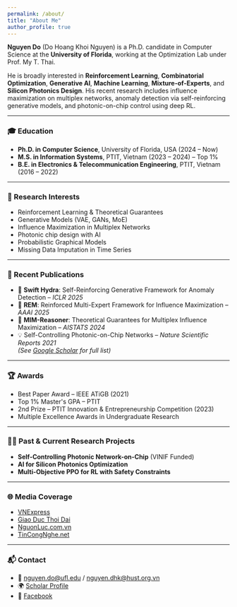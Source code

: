 ```yaml
---
permalink: /about/
title: "About Me"
author_profile: true
---
```


**Nguyen Do** (Do Hoang Khoi Nguyen) is a Ph.D. candidate in Computer Science at the **University of Florida**, working at the Optimization Lab under Prof. My T. Thai.

He is broadly interested in **Reinforcement Learning**, **Combinatorial Optimization**, **Generative AI**, **Machine Learning**, **Mixture-of-Experts**, and **Silicon Photonics Design**. His recent research includes influence maximization on multiplex networks, anomaly detection via self-reinforcing generative models, and photonic-on-chip control using deep RL.

---

### 🎓 Education

- **Ph.D. in Computer Science**, University of Florida, USA (2024 – Now)  
- **M.S. in Information Systems**, PTIT, Vietnam (2023 – 2024) – Top 1%  
- **B.E. in Electronics & Telecommunication Engineering**, PTIT, Vietnam (2016 – 2022)

---

### 🧠 Research Interests

- Reinforcement Learning & Theoretical Guarantees  
- Generative Models (VAE, GANs, MoE)  
- Influence Maximization in Multiplex Networks  
- Photonic chip design with AI  
- Probabilistic Graphical Models  
- Missing Data Imputation in Time Series

---

### 📄 Recent Publications

- 🧠 **Swift Hydra**: Self-Reinforcing Generative Framework for Anomaly Detection – *ICLR 2025*  
- 🧠 **REM**: Reinforced Multi-Expert Framework for Influence Maximization – *AAAI 2025*  
- 🧠 **MIM-Reasoner**: Theoretical Guarantees for Multiplex Influence Maximization – *AISTATS 2024*  
- 💡 Self-Controlling Photonic-on-Chip Networks – *Nature Scientific Reports 2021*  
*(See [Google Scholar](https://scholar.google.com/citations?user=6f9HM24AAAAJ&hl=en) for full list)*

---

### 🏆 Awards

- Best Paper Award – IEEE ATiGB (2021)  
- Top 1% Master's GPA – PTIT  
- 2nd Prize – PTIT Innovation & Entrepreneurship Competition (2023)  
- Multiple Excellence Awards in Undergraduate Research

---

### 👨‍🔬 Past & Current Research Projects

- **Self-Controlling Photonic Network-on-Chip** (VINIF Funded)  
- **AI for Silicon Photonics Optimization**  
- **Multi-Objective PPO for RL with Safety Constraints**

---

### 🌐 Media Coverage

- [VNExpress](https://vnexpress.net/tag/do-hoang-khoi-nguyen-1482819)  
- [Giao Duc Thoi Dai](https://giaoducthoidai.vn/giao-duc/chang-sinh-vien-tre-tu-choi-luong-khung-de-theo-duoi-chip-quang-tu-Y4T1awbnR.html)  
- [NguonLuc.com.vn](https://www.nguonluc.com.vn/sinh-vien-viet-nam-co-cong-bo-quoc-te-ve-tri-tue-nhan-tao-a1675.html)  
- [TinCongNghe.net](https://www.tincongnghe.net/t-54224/sinh-vien-nghien-cuu-ai-co-cong-bo-quoc-te.html)

---

### 📬 Contact

- 📧 nguyen.do@ufl.edu / nguyen.dhk@hust.org.vn  
- 🌍 [Scholar Profile](https://scholar.google.com/citations?user=6f9HM24AAAAJ&hl=en)  
- 💬 [Facebook](https://www.facebook.com/nguyen.do.9256)
